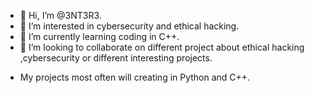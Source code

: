 - 👋 Hi, I’m @3NT3R3.
- 👀 I’m interested in cybersecurity and ethical hacking.
- 🌱 I’m currently learning coding in C++.
- 💞️ I’m looking to collaborate on different project about ethical hacking ,cybersecurity or different interesting projects.
<!---
- 📫 How to reach me : I've a Protonmail - contact.entere@protonmail.com .
--->
- My projects most often will creating in Python and C++.


<!---
3NT3R3/3NT3R3 is a ✨ special ✨ repository because its `README.md` (this file) appears on your GitHub profile.
You can click the Preview link to take a look at your changes.
--->

